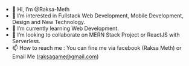 - 👋 Hi, I’m @Raksa-Meth
- 👀 I’m interested in Fullstack Web Development, Mobile Development, Design and New Technology.
- 🌱 I’m currently learning Web Development.
- 💞️ I’m looking to collaborate on MERN Stack Project or ReactJS with Serverless.
- 📫 How to reach me : You can fine me via facebook (Raksa Meth) or Email Me (raksagame@gmail.com)

<!---
Raksa-Meth/Raksa-Meth is a ✨ special ✨ repository because its `README.md` (this file) appears on your GitHub profile.
You can click the Preview link to take a look at your changes.
--->
